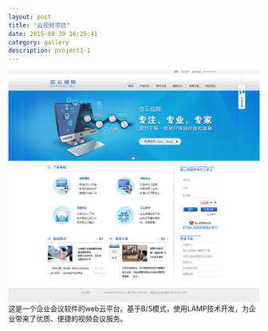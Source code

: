```yaml
---
layout: post
title: "云视频项目"
date: 2015-08-30 16:25:41
category: gallery
description: project1-1
---
```

![](https://github.com/jingzihub/myspace/raw/gh-pages/images/project1-1.png)
这是一个企业会议软件的web云平台。基于B/S模式，使用LAMP技术开发，为企业带来了优质、便捷的视频会议服务。